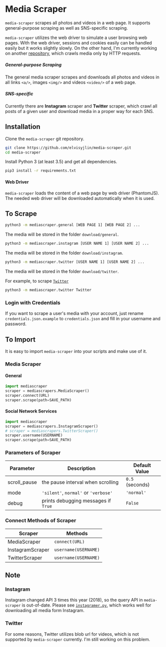 # Media Scraper

`media-scraper` scrapes all photos and videos in a web page. 
It supports general-purpose scraping as well as SNS-specific scraping. 

`media-scraper` utilizes the web driver to simulate a user browsing web pages. 
With the web driver, sessions and cookies easily can be handled easily but it works slightly slowly.
On the other hand, I'm currently working on another [repository](https://github.com/elvisyjlin/tumblrer), 
which crawls media only by HTTP requests.


##### General-purpose Scraping

The general media scraper scrapes and downloads all photos and videos 
in all links `<a/>`, images `<img/>` and videos `<video/>` of a web page. 


##### SNS-specific

Currently there are **Instagram** scraper and **Twitter** scraper, 
which crawl all posts of a given user and download media in a proper way for each SNS. 


## Installation

Clone the `media-scraper` git repository.

```bash
git clone https://github.com/elvisyjlin/media-scraper.git
cd media-scraper
```

Install Python 3 (at least 3.5) and get all dependencies.

```bash
pip3 install -r requirements.txt
```


#### Web Driver

`media-scraper` loads the content of a web page by web driver (PhantomJS). 
The needed web driver will be downloaded automatically when it is used.


## To Scrape

```bash
python3 -m mediascraper.general [WEB PAGE 1] [WEB PAGE 2] ...
```

The media will be stored in the folder `download/general`.

```bash
python3 -m mediascraper.instagram [USER NAME 1] [USER NAME 2] ...
```

The media will be stored in the folder `download/instagram`.

```bash
python3 -m mediascraper.twitter [USER NAME 1] [USER NAME 2] ...
```

The media will be stored in the folder `download/twitter`.


For example, to scrape [`Twitter`](https://twitter.com/Twitter)

```bash
python3 -m mediascraper.twitter Twitter
```


### Login with Credentials

If you want to scrape a user's media with your account, 
just rename `credentials.json.example` to `credentials.json` and fill in your username and password. 


## To Import

It is easy to import `media-scraper` into your scripts and make use of it.


### Media Scraper


#### General

```python
import mediascraper
scraper = mediascrapers.MediaScraper()
scraper.connect(URL)
scraper.scrape(path=SAVE_PATH)
```


#### Social Network Services

```python
import mediascraper
scraper = mediascrapers.InstagramScraper()
# scraper = mediascrapers.TwitterScraper()
scraper.username(USERNAME)
scraper.scrape(path=SAVE_PATH)
```


### Parameters of Scraper

Parameter | Description | Default Value
--- | --- | ---
scroll_pause | the pause interval when scrolling| `0.5` (seconds)
mode | `'silent'`, `normal'` or `'verbose'` | `'normal'`
debug | prints debugging messages if `True` | `False`


### Connect Methods of Scraper

Scraper | Methods
--- | ---
MediaScraper | `connect(URL)`
InstagramScraper | `username(USERNAME)`
TwitterScraper | `username(USERNAME)`


## Note


### Instagram

Instagram changed API 3 times this year (2018), so the query API in `media-scraper` is out-of-date. 
Please see [`instagramer.py`](https://github.com/elvisyjlin/tumblrer), which works well for downloading all media form Instagram.


### Twitter

For some reasons, Twitter utilizes blob url for videos, which is not supported by `media-scraper` currently. 
I'm still working on this problem.